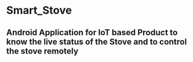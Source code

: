 # Smart_Stove
## Android Application for IoT based Product to know the live status of the Stove and to control the stove remotely
